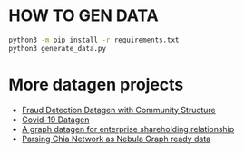 # HOW TO GEN DATA

```bash
python3 -m pip install -r requirements.txt
python3 generate_data.py
```

# More datagen projects

- [Fraud Detection Datagen with Community Structure](https://github.com/wey-gu/fraud-detection-datagen)
- [Covid-19 Datagen](https://github.com/wey-gu/covid-track-graph-datagen)
- [A graph datagen for enterprise shareholding relationship](https://github.com/wey-gu/nebula-shareholding-example)
- [Parsing Chia Network as Nebula Graph ready data](https://github.com/wey-gu/nebula-chia)
